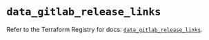 # `data_gitlab_release_links`

Refer to the Terraform Registry for docs: [`data_gitlab_release_links`](https://registry.terraform.io/providers/gitlabhq/gitlab/18.5.0/docs/data-sources/release_links).

